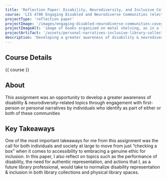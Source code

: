 ```yaml
---
title: 'Reflection Paper: Disability, Neurodiversity, and Inclusive Collections'
course: 'LIS 4700 Engaging Disabled and Neurodiverse Communities (elective)'
projectType: 'reflection paper'
projectImage: '/images/engaging-disabled-neurodiverse-communities-cover.jpg'
projectImageAlt: 'image of books organized on metal shelving, as in a library'
projectArtifact: '/assets/personal-narratives-inclusive-library-collections.pdf'
description: 'Developing a greater awareness of disability & neurodiversity-related topics through engagement with first-person or personal narratives'
---
```


## Course Details

{{ course }}

## About

This assignment was an opportunity to develop a greater awareness of disability & neurodiversity-related topics through engagement with first-person or personal narratives by individuals who identify as part of either or both of these communities

## Key Takeaways

One of the most important takeaways for me from this assignment was the call for both individuals and society at large to move from just “checking a box” when it comes to accessibility to embracing a genuine ethic for inclusion. In this paper, I also reflect on topics such as the performance of disability, the need for authentic representation, and actions that I, as a future library professional, would take to normalize disability representation & inclusion in both library collections and physical library spaces.
